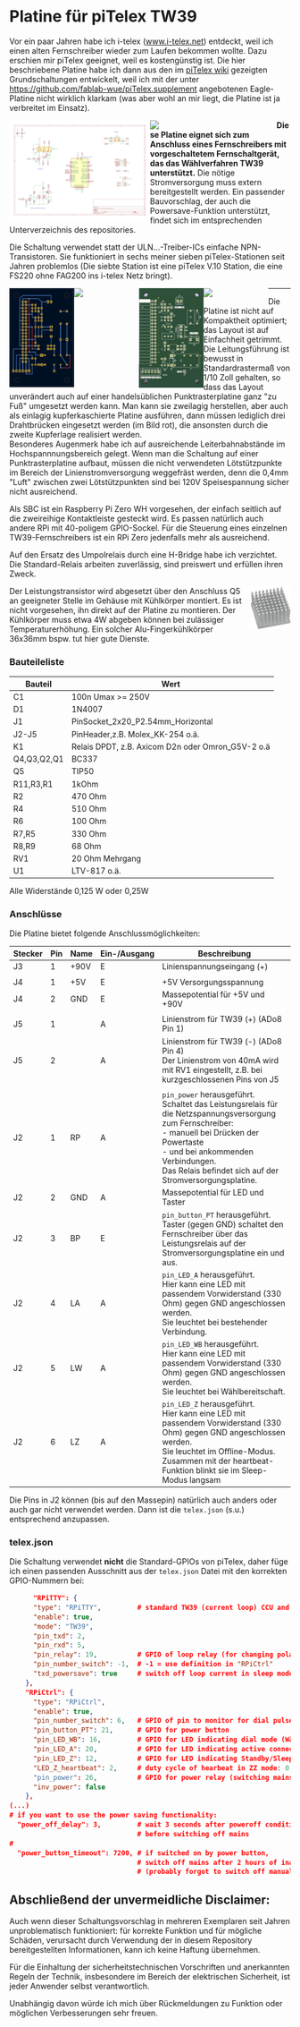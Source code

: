 # Platine für piTelex TW39

Vor ein paar Jahren habe ich i-telex (www.i-telex.net) entdeckt, weil ich einen alten Fernschreiber wieder zum Laufen bekommen wollte. Dazu erschien mir piTelex geeignet, weil es kostengünstig ist. 
Die hier beschriebene Platine habe ich dann aus den im [piTelex wiki](https://github.com/fablab-wue/piTelex/wiki) gezeigten Grundschaltungen entwickelt, weil ich mit der unter https://github.com/fablab-wue/piTelex.supplement angebotenen Eagle-Platine nicht wirklich klarkam (was aber wohl an mir liegt, die Platine ist ja verbreitet im Einsatz).

<img src="KiCad/TW39-mit-Powersave_Schaltbild.png" width="50%" align=left>
<img src="KiCad/TW39-mit-Powersave_Ansicht-Platine-3D-bestückt.jpg" width="45%" align=left>

**Diese Platine eignet sich zum Anschluss eines Fernschreibers mit vorgeschaltetem Fernschaltgerät, das das Wählverfahren TW39 unterstützt.**
Die nötige Stromversorgung muss extern bereitgestellt werden. Ein passender Bauvorschlag, der auch die Powersave-Funktion unterstützt, findet sich im entsprechenden Unterverzeichnis des repositories.


Die Schaltung verwendet statt der ULN...-Treiber-ICs einfache NPN-Transistoren. Sie funktioniert in sechs meiner sieben piTelex-Stationen seit Jahren problemlos (Die siebte Station ist eine piTelex V.10 Station, die eine FS220 ohne FAG200 ins i-telex Netz bringt).

<img src="KiCad/TW39-mit-Powersave_Ansicht_Leiterbahnen.png" width="23%" align=left>
<img src="KiCad/TW39-mit-Powersave_Ansicht-Platine-Bestückungsplan.png" width="23%" align=left>  
<img src="KiCad/TW39-mit-Powersave_Ansicht-Platinen-Vorderseite.jpg" width="23%" align=left>
<img src="KiCad/TW39-mit-Powersave_Ansicht-Platine-Vorderseite-bestückt.jpg" width="23%" align=left>

---
Die Platine ist nicht auf Kompaktheit optimiert; das Layout ist auf Einfachheit getrimmt. Die Leitungsführung ist bewusst in Standardrastermaß von 1/10 Zoll gehalten, so dass das Layout unverändert auch auf einer handelsüblichen Punktrasterplatine ganz "zu Fuß" umgesetzt werden kann.
Man kann sie zweilagig herstellen, aber auch als einlagig kupferkaschierte Platine ausführen, dann müssen lediglich drei Drahtbrücken eingesetzt werden (im Bild rot), die ansonsten durch die zweite Kupferlage realisiert werden.  
Besonderes Augenmerk habe ich auf ausreichende Leiterbahnabstände im Hochspannnungsbereich gelegt. Wenn man die Schaltung auf einer Punktrasterplatine aufbaut, müssen die nicht verwendeten Lötstützpunkte im Bereich der Linienstromversorgung weggefräst werden, denn die 0,4mm "Luft" zwischen zwei Lötstützpunkten sind bei 120V Speisespannung sicher nicht ausreichend.

Als SBC ist ein Raspberry Pi Zero WH vorgesehen, der einfach seitlich auf die zweireihige Kontaktleiste gesteckt wird. Es passen natürlich auch andere RPi mit 40-poligem GPIO-Sockel.
Für die Steuerung eines einzelnen TW39-Fernschreibers ist ein  RPi Zero jedenfalls mehr als ausreichend.

Auf den Ersatz des Umpolrelais durch eine H-Bridge habe ich verzichtet. Die Standard-Relais arbeiten zuverlässig, sind preiswert und erfüllen ihren Zweck.

<img src="../img/C800_ICKS_36X36X20_01.png" width="14%" align=right>
Der Leistungstransistor wird abgesetzt über den Anschluss Q5 an geeigneter Stelle im Gehäuse mit Kühlkörper montiert. Es ist nicht vorgesehen, ihn direkt auf der Platine zu montieren. Der Kühlkörper muss etwa 4W abgeben können bei zulässiger Temperaturerhöhung. 
Ein solcher Alu-Fingerkühlkörper 36x36mm  bspw. tut hier gute Dienste.

### Bauteileliste

Bauteil|Wert|
|-|-|
C1|100n Umax >= 250V|
D1|1N4007|
J1|PinSocket_2x20_P2.54mm_Horizontal|
J2-J5|PinHeader,z.B. Molex_KK-254 o.ä.|
K1|Relais DPDT, z.B. Axicom D2n oder Omron_G5V-2 o.ä|
Q4,Q3,Q2,Q1|BC337|
Q5|TIP50|
R11,R3,R1|1kOhm|
R2|470 Ohm|
R4|510 Ohm|
R6|100 Ohm|
R7,R5|330 Ohm|
R8,R9|68 Ohm|
RV1|20 Ohm Mehrgang|
U1|LTV-817 o.ä.|

Alle Widerstände 0,125 W oder 0,25W

### Anschlüsse

Die Platine bietet folgende Anschlussmöglichkeiten:

|Stecker|Pin|Name|Ein-/Ausgang|Beschreibung|
|-------|---|----|------------|---------------------------|
|J3     |1  |+90V|E           |Linienspannungseingang (+) |
|||||
|J4     |1  |+5V |E           |+5V Versorgungsspannung    |
|J4     |2  |GND |E           | Massepotential für +5V und +90V|
|||||
|J5     |1  |    |A           |Linienstrom für TW39 (+) (ADo8 Pin 1)|
|J5     |2  |    |A           |Linienstrom für TW39 (-) (ADo8 Pin 4)<br>Der Linienstrom von 40mA wird mit RV1 eingestellt, z.B. bei kurzgeschlossenen Pins von J5|
|||||
J2     |1   |RP  |A           |`pin_power` herausgeführt. Schaltet das Leistungsrelais für die Netzspannungsversorgung zum Fernschreiber:<br>- manuell bei Drücken der Powertaste<br>- und bei ankommenden Verbindungen. <br>Das Relais befindet sich auf der Stromversorgungsplatine.|
J2     |2   |GND |A           |Massepotential für LED und Taster|
J2     |3   |BP  |E           |`pin_button_PT` herausgeführt.<br> Taster (gegen GND) schaltet den Fernschreiber über das Leistungsrelais auf der Stromversorgungsplatine ein und aus.|
J2     |4   |LA  |A           |`pin_LED_A` herausgeführt. <br>Hier kann eine LED mit passendem Vorwiderstand (330 Ohm) gegen GND angeschlossen werden. <br>Sie leuchtet bei bestehender Verbindung.|
J2     |5   |LW  |A           |`pin_LED_WB` herausgeführt.<br> Hier kann eine LED mit passendem Vorwiderstand (330 Ohm) gegen GND angeschlossen werden. <br>Sie leuchtet bei Wählbereitschaft.|
J2     |6   |LZ  |A           |`pin_LED_Z` herausgeführt.<br> Hier kann eine LED mit passendem Vorwiderstand (330 Ohm) gegen GND angeschlossen werden. <br>Sie leuchtet im Offline-Modus. Zusammen mit der heartbeat-Funktion blinkt sie im Sleep-Modus langsam|

Die Pins in J2 können (bis auf den Massepin) natürlich auch anders oder auch gar nicht verwendet werden. Dann ist die `telex.json` (s.u.) entsprechend anzupassen.

### telex.json

Die Schaltung verwendet **nicht** die Standard-GPIOs von piTelex, daher füge ich einen passenden Ausschnitt aus der `telex.json` Datei mit den korrekten GPIO-Nummern bei:

```JSON
      "RPiTTY": {
      "type": "RPiTTY",         # standard TW39 (current loop) CCU and teletype
      "enable": true,
      "mode": "TW39",
      "pin_txd": 2,
      "pin_rxd": 5,
      "pin_relay": 19,          # GPIO of loop relay (for changing polarity)
      "pin_number_switch": -1,  # -1 = use definition in "RPiCtrl"
      "txd_powersave": true     # switch off loop current in sleep mode
    },
    "RPiCtrl": {
      "type": "RPiCtrl",
      "enable": true,
      "pin_number_switch": 6,   # GPIO of pin to monitor for dial pulses
      "pin_button_PT": 21,      # GPIO for power button
      "pin_LED_WB": 16,         # GPIO for LED indicating dial mode (Wählbereitschaft)
      "pin_LED_A": 20,          # GPIO for LED indicating active connection
      "pin_LED_Z": 12,          # GPIO for LED indicating Standby/Sleep
      "LED_Z_heartbeat": 2,     # duty cycle of hearbeat in ZZ mode: 0.5s on / 1s off
      "pin_power": 26,          # GPIO for power relay (switching mains)
      "inv_power": false
    },
(...)
# if you want to use the power saving functionality:
  "power_off_delay": 3,         # wait 3 seconds after poweroff condition 
                                # before switching off mains
#
  "power_button_timeout": 7200, # if switched on by power button,
                                # switch off mains after 2 hours of inactivity 
                                # (probably forgot to switch off manually...)
```


## Abschließend der unvermeidliche Disclaimer:
Auch wenn dieser Schaltungsvorschlag in mehreren Exemplaren seit Jahren unproblematisch funktioniert: für korrekte Funktion und für mögliche Schäden, verursacht durch Verwendung der in diesem Repository bereitgestellten Informationen, kann ich keine Haftung übernehmen. 

Für die Einhaltung der sicherheitstechnischen Vorschriften und anerkannten Regeln der Technik, insbesondere im Bereich der elektrischen Sicherheit, ist jeder Anwender selbst verantwortlich.

Unabhängig davon würde ich mich über Rückmeldungen zu Funktion oder möglichen Verbesserungen sehr freuen.

